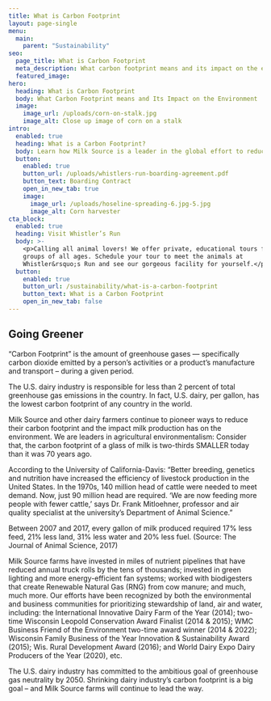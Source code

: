 ```yaml
---
title: What is Carbon Footprint
layout: page-single
menu:
  main:
    parent: "Sustainability"
seo:
  page_title: What is Carbon Footprint
  meta_description: What carbon footprint means and its impact on the environment.  It is the amount of greenhouse gases – specifically carbon dioxide emitted by a person’s activities or a product’s manufacture and transport – during a given period.
  featured_image:
hero:
  heading: What is Carbon Footprint
  body: What Carbon Footprint means and Its Impact on the Environment
  image:
    image_url: /uploads/corn-on-stalk.jpg
    image_alt: Close up image of corn on a stalk
intro:
  enabled: true
  heading: What is a Carbon Footprint?
  body: Learn how Milk Source is a leader in the global effort to reduce emissions.
  button:
    enabled: true
    button_url: /uploads/whistlers-run-boarding-agreement.pdf
    button_text: Boarding Contract
    open_in_new_tab: true
    image:
      image_url: /uploads/hoseline-spreading-6.jpg-5.jpg
      image_alt: Corn harvester
cta_block:
  enabled: true
  heading: Visit Whistler’s Run
  body: >-
    <p>Calling all animal lovers! We offer private, educational tours for small
    groups of all ages. Schedule your tour to meet the animals at
    Whistler&rsquo;s Run and see our gorgeous facility for yourself.</p>
  button:
    enabled: true
    button_url: /sustainability/what-is-a-carbon-footprint
    button_text: What is a Carbon Footprint
    open_in_new_tab: false
---
```


## Going Greener
 
“Carbon Footprint” is the amount of greenhouse gases — specifically carbon dioxide emitted by a person’s activities or a product’s manufacture and transport – during a given period.
 
The U.S. dairy industry is responsible for less than 2 percent of total greenhouse gas emissions in the country. In fact, U.S. dairy, per gallon, has the lowest carbon footprint of any country in the world.
 
Milk Source and other dairy farmers continue to pioneer ways to reduce their carbon footprint and the impact milk production has on the environment. We are leaders in agricultural environmentalism: Consider that, the carbon footprint of a glass of milk is two-thirds SMALLER today than it was 70 years ago. 
 
According to the University of California-Davis: “Better breeding, genetics and nutrition have increased the efficiency of livestock production in the United States. In the 1970s, 140 million head of cattle were needed to meet demand. Now, just 90 million head are required. ‘We are now feeding more people with fewer cattle,’ says Dr. Frank Mitloehner, professor and air quality specialist at the university’s Department of Animal Science.”
 
Between 2007 and 2017, every gallon of milk produced required 17% less feed, 21% less land, 31% less water and 20% less fuel. (Source: The Journal of Animal Science, 2017)
 
Milk Source farms have invested in miles of nutrient pipelines that have reduced annual truck rolls by the tens of thousands; invested in green lighting and more energy-efficient fan systems; worked with biodigesters that create Renewable Natural Gas (RNG) from cow manure; and much, much more. Our efforts have been recognized by both the environmental and business communities for prioritizing stewardship of land, air and water, including: the International Innovative Dairy Farm of the Year (2014); two-time Wisconsin Leopold Conservation Award Finalist (2014 & 2015); WMC Business Friend of the Environment two-time award winner (2014 & 2022); Wisconsin Family Business of the Year Innovation & Sustainability Award (2015); Wis. Rural Development Award (2016); and World Dairy Expo Dairy Producers of the Year (2020), etc.
 
The U.S. dairy industry has committed to the ambitious goal of greenhouse gas neutrality by 2050. Shrinking dairy industry’s carbon footprint is a big goal – and Milk Source farms will continue to lead the way.